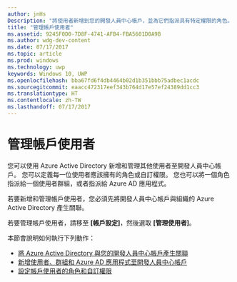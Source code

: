 ```yaml
---
author: jnHs
Description: "將使用者新增到您的開發人員中心帳戶，並為它們指派具有特定權限的角色。"
title: "管理帳戶使用者"
ms.assetid: 9245F0D0-7D8F-4741-AFB4-FBA5601D0A9B
ms.author: wdg-dev-content
ms.date: 07/17/2017
ms.topic: article
ms.prod: windows
ms.technology: uwp
keywords: Windows 10, UWP
ms.openlocfilehash: bba67fd6f4db4464b02d1b351bbb75adbec1acdc
ms.sourcegitcommit: eaacc472317eef343b764d17e57ef24389dd1cc3
ms.translationtype: HT
ms.contentlocale: zh-TW
ms.lasthandoff: 07/17/2017
---
```

# <a name="manage-account-users"></a>管理帳戶使用者

您可以使用 Azure Active Directory 新增和管理其他使用者至開發人員中心帳戶。 您可以定義每一位使用者應該擁有的角色或自訂權限。 您也可以將一個角色指派給一個使用者群組，或者指派給 Azure AD 應用程式。

若要新增和管理帳戶使用者，您必須先將開發人員中心帳戶與組織的 Azure Active Directory 產生關聯。 

若要管理帳戶使用者，請移至 **\[帳戶設定\]**，然後選取 **\[管理使用者\]**。

本節會說明如何執行下列動作：

-   [將 Azure Active Directory 與您的開發人員中心帳戶產生關聯](associate-azure-ad-with-dev-center.md)
-   [新增使用者、群組和 Azure AD 應用程式至開發人員中心帳戶](add-users-groups-and-azure-ad-applications.md)
-   [設定帳戶使用者的角色和自訂權限](set-custom-permissions-for-account-users.md)


